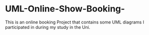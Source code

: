 # UML-Online-Show-Booking-
This is an online booking Project that contains some UML diagrams I participated in during my study in the Uni.
